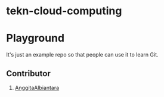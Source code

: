 # tekn-cloud-computing

# Playground

It's just an example repo so that people can use it to learn Git.

## Contributor

1. [AnggitaAlbiantara](https://github.com/AnggitaAlbiantara)
